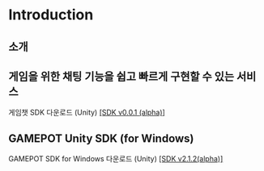 # Introduction

##  소개

## 게임을 위한 채팅 기능을 쉽고 빠르게 구현할 수 있는 서비스

게임챗 SDK 다운로드 (Unity) [\[SDK v0.0.1 (alpha)\]](https://kr.object.ncloudstorage.com/itsb/GameChatSDK/GameChatUnity_v0.0.1%28Alpha%29.unitypackage)

## GAMEPOT Unity SDK (for Windows)

GAMEPOT SDK for Windows 다운로드 (Unity) [\[SDK v2.1.2(alpha)\]](https://kr.object.ncloudstorage.com/itsb/sdk/GamePotUnityPluginV2_v2.1.2_forStandalone%28Alpha%29_20200820.unitypackage)
